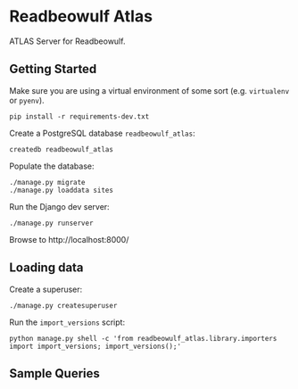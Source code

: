 # Readbeowulf Atlas

ATLAS Server for Readbeowulf.

## Getting Started

Make sure you are using a virtual environment of some sort (e.g. `virtualenv`
or `pyenv`).

```
pip install -r requirements-dev.txt
```

Create a PostgreSQL database `readbeowulf_atlas`:

```
createdb readbeowulf_atlas
```

Populate the database:

```
./manage.py migrate
./manage.py loaddata sites
```

Run the Django dev server:
```
./manage.py runserver
```

Browse to http://localhost:8000/

## Loading data

Create a superuser:

```
./manage.py createsuperuser
```

Run the `import_versions` script:

```
python manage.py shell -c 'from readbeowulf_atlas.library.importers import import_versions; import_versions();'
```

## Sample Queries
